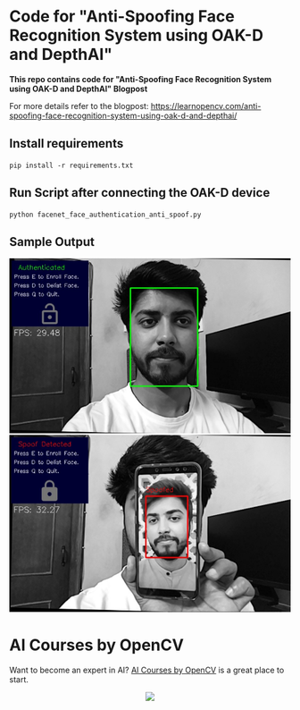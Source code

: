 # Code for "Anti-Spoofing Face Recognition System using OAK-D and DepthAI"

**This repo contains code for "Anti-Spoofing Face Recognition System using OAK-D and DepthAI" Blogpost**


For more details refer to the blogpost: https://learnopencv.com/anti-spoofing-face-recognition-system-using-oak-d-and-depthai/

## Install requirements
```
pip install -r requirements.txt
```

## Run Script after connecting the OAK-D device
```
python facenet_face_authentication_anti_spoof.py
```

## Sample Output

![](outputs/authenticated_output.jpg)
![](outputs/spoof_output.jpg)

# AI Courses by OpenCV

Want to become an expert in AI? [AI Courses by OpenCV](https://opencv.org/courses/) is a great place to start. 

<a href="https://opencv.org/courses/">
<p align="center"> 
<img src="https://www.learnopencv.com/wp-content/uploads/2020/04/AI-Courses-By-OpenCV-Github.png">
</p>
</a>
